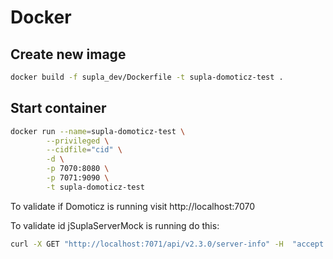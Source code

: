 # Docker
## Create new image
```sh
docker build -f supla_dev/Dockerfile -t supla-domoticz-test .
```
## Start container
```sh
docker run --name=supla-domoticz-test \
        --privileged \
        --cidfile="cid" \
        -d \
        -p 7070:8080 \
        -p 7071:9090 \
        -t supla-domoticz-test
```
To validate if Domoticz is running visit http://localhost:7070

To validate id jSuplaServerMock is running do this:
```sh
curl -X GET "http://localhost:7071/api/v2.3.0/server-info" -H  "accept: application/json"
```
